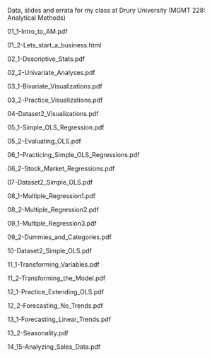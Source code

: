 Data, slides and errata for my class at Drury University (MGMT 228: Analytical Methods) 

01_1-Intro_to_AM.pdf

01_2-Lets_start_a_business.html

02_1-Descriptive_Stats.pdf

02_2-Univariate_Analyses.pdf

03_1-Bivariate_Visualizations.pdf

03_2-Practice_Visualizations.pdf

04-Dataset2_Visualizations.pdf

05_1-Simple_OLS_Regression.pdf

05_2-Evaluating_OLS.pdf

06_1-Practicing_Simple_OLS_Regressions.pdf

06_2-Stock_Market_Regressions.pdf

07-Dataset2_Simple_OLS.pdf

08_1-Multiple_Regression1.pdf

08_2-Multiple_Regression2.pdf

09_1-Multiple_Regression3.pdf

09_2-Dummies_and_Categories.pdf

10-Dataset2_Simple_OLS.pdf

11_1-Transforming_Variables.pdf

11_2-Transforming_the_Model.pdf

12_1-Practice_Extending_OLS.pdf

12_2-Forecasting_No_Trends.pdf

13_1-Forecasting_Linear_Trends.pdf

13_2-Seasonality.pdf

14_15-Analyzing_Sales_Data.pdf
